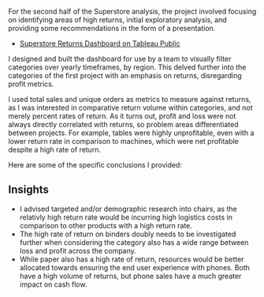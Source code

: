 For the second half of the Superstore analysis, the project involved focusing on identifying areas of high returns, initial exploratory analysis, and providing some recommendations in the form of a presentation.
- [Superstore Returns Dashboard on Tableau Public](https://public.tableau.com/views/BenjaminBretey_SuperstoreWorkbook/AreasofHighReturns?:language=en-US&:sid=&:redirect=auth&:display_count=n&:origin=viz_share_link)

I designed and built the dashboard for use by a team to visually filter categories over yearly timeframes, by region. This delved further into the categories of the first project with an emphasis on returns, disregarding profit metrics.

I used total sales and unique orders as metrics to measure against returns, as I was interested in comparative return volume within categories, and not merely percent rates of return.
As it turns out, profit and loss were not always directly correlated with returns, so problem areas differentiated between projects. For example, tables were highly unprofitable, even with a lower return rate in comparison to machines, which were net profitable despite a high rate of return.

Here are some of the specific conclusions I provided:

## Insights
- I advised targeted and/or demographic research into chairs, as the relativly high return rate would be incurring high logistics costs in comparison to other products with a high return rate.
- The high rate of return on binders doubly needs to be investigated further when considering the category also has a wide range between loss and profit across the company.
- While paper also has a high rate of return, resources would be better allocated towards ensuring the end user experience with phones. Both have a high volume of returns, but phone sales have a much greater impact on cash flow.
